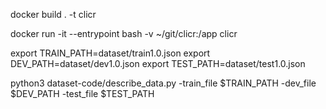 docker build . -t clicr

docker run -it --entrypoint bash -v ~/git/clicr:/app clicr

export TRAIN_PATH=dataset/train1.0.json
export DEV_PATH=dataset/dev1.0.json
export TEST_PATH=dataset/test1.0.json

python3 dataset-code/describe_data.py -train_file $TRAIN_PATH -dev_file $DEV_PATH -test_file $TEST_PATH
